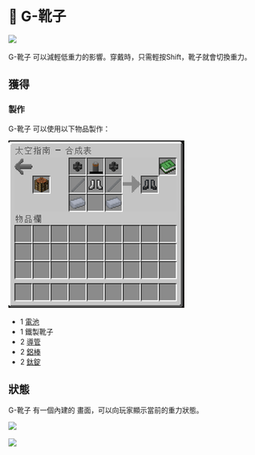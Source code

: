# 👘 G-靴子



![](https://camo.githubusercontent.com/5083bcef60efc401094352c0f69b754e8ca8b05243bb950fd7cd53cd51c3e273/68747470733a2f2f692e696d6775722e636f6d2f5a4471536741732e706e67)

G-靴子 可以減輕低重力的影響。穿戴時，只需輕按Shift，靴子就會切換重力。

## 獲得

### 製作

G-靴子 可以使用以下物品製作：

![](<../.gitbook/assets/image (212).png>)

* 1 [電池](Battery.md)
* 1 鐵製靴子
* 2 [導管](Conduit.md)
* 2 [鋁棒](Aluminium-Rod.md)
* 2 [鈦錠](titanium-ingot.md)

## 狀態

G-靴子 有一個內建的 畫面，可以向玩家顯示當前的重力狀態。

&#x20;

![](https://camo.githubusercontent.com/080addef2a61ef0bc54604c07fe301c1728efe3ca8dd37005b92f1fe54c55f93/68747470733a2f2f692e696d6775722e636f6d2f444166724358502e706e67)

![](https://camo.githubusercontent.com/b205e4705beb96ef6c484e78cdf391c034c1d4d04c072933a6d4a70553c9d702/68747470733a2f2f692e696d6775722e636f6d2f5939694d4a4c772e706e67)
